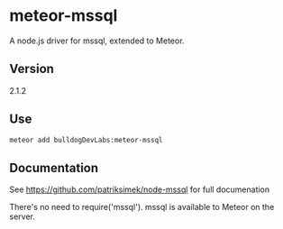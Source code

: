# meteor-mssql
A node.js driver for mssql, extended to Meteor.

## Version

2.1.2

## Use

```sh
meteor add bulldogDevLabs:meteor-mssql
```

## Documentation

See https://github.com/patriksimek/node-mssql for full documenation

There's no need to require('mssql'). mssql is available to Meteor on the server.
